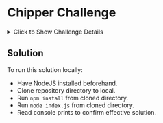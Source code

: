 # Chipper Challenge

<details><summary>Click to Show Challenge Details</summary>

A Bank Identification Number, or BIN, works to protect both merchants and consumers in the online marketplace.

Every credit or debit card contains a BIN, typically the first four to six numbers on a bank-issued card.

These numbers easily identify the type of card being used, the geographic location of the card issuer and which bank or company issued the card.

BINs are also referred to as IIN (Issuer Identification Number), since not all cards are issued by banks. Institutions such as American Express issue cards that incorporate BIN data as well as many prepaid and virtual gift cards like PayPal, Walmart and netSpend.

---

- Problem of the day\*

---

We have a collection of bin numbers stored in "bins.csv". There have been fraudulent activity on our cash app platform especially with people in South Africa using cards from different countries and different continents on our cash app.

1. Lets have a function that uses the bin collection data to figure out which card bins are from banks in these African countries we support(Ghana, South Africa, Nigeria, Uganda, Rwanda, Kenya, Tanzania), group them and store them in an object or map datatype and return that as an output.

2. Lets have a function to group the card bins from the bins collection data, based on whether the card type is CREDIT or DEBIT. Your output should be in this format eg. { CREDIT: [], DEBIT: [] }

3. We should enforce that only cards from a particular country can be used. Lets create a function that takes in country code and the bin, returns a boolean output to confirm if the card was issued in that country. eg. isCardIssuedInCountry('Ghana', 5111456) => false

Tips: We can use npm library called "binlookup" to help us get all the information we need to know about a card using their bin number. Also feel free to use any JS csv parser library you know

</details>

## Solution

To run this solution locally:

- Have NodeJS installed beforehand.
- Clone repository directory to local.
- Run `npm install` from cloned directory.
- Run `node index.js` from cloned directory.
- Read console prints to confirm effective solution.
